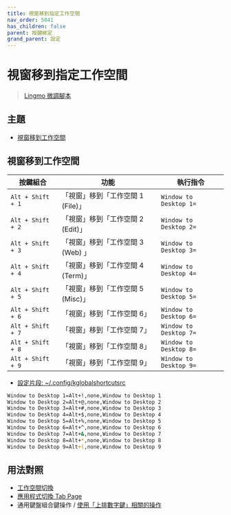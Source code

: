 ```yaml
---
title: 視窗移到指定工作空間
nav_order: 5041
has_children: false
parent: 按鍵綁定
grand_parent: 設定
---
```



# 視窗移到指定工作空間

> [Lingmo 微調腳本](https://github.com/samwhelp/lingmo-adjustment/tree/main/prototype/main/lingmo-config/locale/en_us/Lingmo-Dark)





## 主題

* [視窗移到工作空間](視窗移到工作空間)




## 視窗移到工作空間

| 按鍵組合           | 功能                               | 執行指令                |
| -----------------  | ---------------------------------- | ----------------------- |
| `Alt + Shift + 1`  | 「視窗」移到「工作空間 1 (File)」  | `Window to Desktop 1=`  |
| `Alt + Shift + 2`  | 「視窗」移到「工作空間 2 (Edit)」  | `Window to Desktop 2=`  |
| `Alt + Shift + 3`  | 「視窗」移到「工作空間 3 (Web) 」  | `Window to Desktop 3=`  |
| `Alt + Shift + 4`  | 「視窗」移到「工作空間 4 (Term)」  | `Window to Desktop 4=`  |
| `Alt + Shift + 5`  | 「視窗」移到「工作空間 5 (Misc)」  | `Window to Desktop 5=`  |
| `Alt + Shift + 6`  | 「視窗」移到「工作空間 6」         | `Window to Desktop 6=`  |
| `Alt + Shift + 7`  | 「視窗」移到「工作空間 7」         | `Window to Desktop 7=`  |
| `Alt + Shift + 8`  | 「視窗」移到「工作空間 8」         | `Window to Desktop 8=`  |
| `Alt + Shift + 9`  | 「視窗」移到「工作空間 9」         | `Window to Desktop 9=`  |


* [設定片段: ~/.config/kglobalshortcutsrc](https://github.com/samwhelp/lingmo-adjustment/blob/main/prototype/main/lingmo-config/locale/en_us/Lingmo-Dark/asset/overlay/etc/skel/.config/kglobalshortcutsrc#L156-L175)


``` sh
Window to Desktop 1=Alt+!,none,Window to Desktop 1
Window to Desktop 2=Alt+@,none,Window to Desktop 2
Window to Desktop 3=Alt+#,none,Window to Desktop 3
Window to Desktop 4=Alt+$,none,Window to Desktop 4
Window to Desktop 5=Alt+%,none,Window to Desktop 5
Window to Desktop 6=Alt+^,none,Window to Desktop 6
Window to Desktop 7=Alt+&,none,Window to Desktop 7
Window to Desktop 8=Alt+*,none,Window to Desktop 8
Window to Desktop 9=Alt+(,none,Window to Desktop 9
```





## 用法對照

* [工作空間切換](https://samwhelp.github.io/note-about-kubuntu/read/config/keybind/workspace-switch.html)
* [應用程式切換 Tab Page](https://samwhelp.github.io/note-about-kubuntu/read/config/keybind/application-tab-page.html)
* 通用鍵盤組合鍵操作 / [使用「上排數字鍵」相關的操作](https://samwhelp.github.io/system-modeling/read/zh_tw/spec-keybind/with-number-key)
